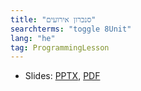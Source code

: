 ```yaml
---
title: "סנכרון אירועים"
searchterms: "toggle 8Unit"
lang: "he"
tag: ProgrammingLesson
---
```

 <ul>
 <li class="ng-binding">Slides:
 <a href="ProgrammingLessons/EventsSync-Hebrew.pptx">PPTX</a>,
 <a href="ProgrammingLessons/EventsSync-Hebrew.pptx.pdf">PDF</a>
 </li>
 </ul>
